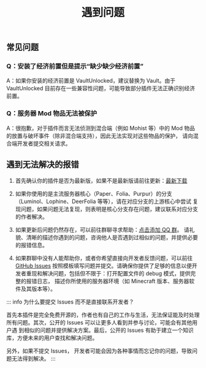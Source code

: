 ﻿---
title: 遇到问题
createTime: 2025/08/28 15:10:28
permalink: /doc/owner/qa/
---

## 常见问题

### Q：安装了经济前置但是提示“缺少缺少经济前置”

A：如果你安装的经济前置是 VaultUnlocked，建议替换为 Vault。由于 VaultUnlocked 目前存在一些兼容性问题，可能导致部分插件无法正确识别经济前置。

### Q：服务器 Mod 物品无法被保护

A：很抱歉，对于插件而言无法侦测到混合端（例如 Mohist 等）中的 Mod 物品的放置与破坏事件（除非混合端支持），因此无法实现对这些物品的保护，
请向混合端开发者提交相关请求。

## 遇到无法解决的报错

1. 首先确认你的插件是否为最新版，如果不是最新版请前往更新：[最新下载](https://github.com/LunaDeerMC/Dominion/releases/latest)

2. 如果你使用的是主流服务器核心（Paper、Folia、Purpur）的分支 （Luminol、Lophine、DeerFolia 等等），请在对应分支的上游核心中尝试
复现问题，如果问题无法复现，则表明是核心分支存在问题，建议联系对应分支的作者解决。

3. 如果更新后问题仍然存在，可以前往群聊寻求帮助：[点击添加 QQ 群](https://qm.qq.com/q/WB9cJ55I0a)。
请礼貌、清晰的描述你遇到的问题，咨询他人是否遇到过相似的问题，并提供必要的报错信息。

4. 如果群聊中没有人能帮助你，或者你希望直接向开发者反馈问题，可以前往 [GitHub Issues](https://github.com/LunaDeerMC/Dominion/issues/new/choose)
按照模板填写问题并提交。请确保你提供了足够的信息以便开发者重现和解决问题，包括但不限于：打开配置文件的 debug 模式，提供完整的报错日志，
描述你所使用的服务器环境（如 Minecraft 版本、服务器软件及其版本等）。

::: info 为什么要提交 Issues 而不是直接联系开发者？

首先本插件是完全免费开源的，作者也有自己的工作与生活，无法保证能及时处理所有问题。其次，公开的 Issues 可以让更多人看到并参与讨论，可能会有其他用户遇
到相似的问题并提供解决方案。最后，公开的 Issues 有助于建立一个知识库，方便未来的用户查找和解决问题。

另外，如果不提交 Issues， 开发者可能会因为各种事情而忘记你的问题，导致问题无法得到解决。
:::
